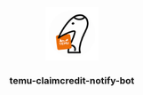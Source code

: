 <div align="center">
  <a href="https://t.me/ClaimCreditNotifyBot" title="Temu claimcredit event notify Telegram bot">
    <img src="/logo.png?raw=true" alt="Temu claimcredit event notify Telegram bot" width="96" height="96" />
  </a>
<h3 align="center">temu-claimcredit-notify-bot</h3>
</div>
